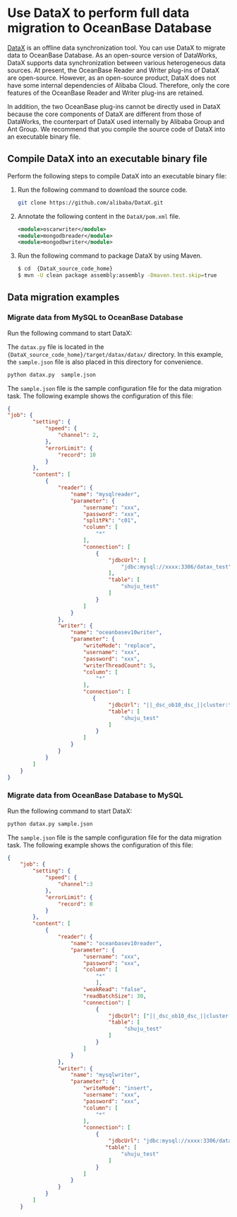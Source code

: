 Use DataX to perform full data migration to OceanBase Database 
===================================================================================



[DataX](https://github.com/alibaba/DataX) is an offline data synchronization tool. You can use DataX to migrate data to OceanBase Database. As an open-source version of DataWorks, DataX supports data synchronization between various heterogeneous data sources. At present, the OceanBase Reader and Writer plug-ins of DataX are open-source. However, as an open-source product, DataX does not have some internal dependencies of Alibaba Cloud. Therefore, only the core features of the OceanBase Reader and Writer plug-ins are retained. 

In addition, the two OceanBase plug-ins cannot be directly used in DataX because the core components of DataX are different from those of DataWorks, the counterpart of DataX used internally by Alibaba Group and Ant Group. We recommend that you compile the source code of DataX into an executable binary file.

Compile DataX into an executable binary file 
-----------------------------------------------------------------

Perform the following steps to compile DataX into an executable binary file:

1. Run the following command to download the source code. 

   ```bash
   git clone https://github.com/alibaba/DataX.git
   ```

   

2. Annotate the following content in the `DataX/pom.xml` file. 

   ```xml
   <module>oscarwriter</module>
   <module>mongodbreader</module>
    <module>mongodbwriter</module>
   ```

   

3. Run the following command to package DataX by using Maven. 

   ```bash
   $ cd  {DataX_source_code_home}
   $ mvn -U clean package assembly:assembly -Dmaven.test.skip=true
   ```

   




Data migration examples 
--------------------------------------------

### Migrate data from MySQL to OceanBase Database 

Run the following command to start DataX:

The `datax.py` file is located in the `{DataX_source_code_home}/target/datax/datax/` directory. In this example, the `sample.json` file is also placed in this directory for convenience. 

```bash
python datax.py  sample.json
```



The `sample.json` file is the sample configuration file for the data migration task. The following example shows the configuration of this file:

```json
{    
"job": {
        "setting": {
            "speed": {
                "channel": 2,
            },
            "errorLimit": {
                "record": 10
            }
        },
        "content": [
            {
                "reader": {
                    "name": "mysqlreader",
                    "parameter": {
                        "username": "xxx",
                        "password": "xxx",
                        "splitPk": "c01",
                        "column": [
                            "*"
                        ],
                        "connection": [
                            {
                                "jdbcUrl": [
                                    "jdbc:mysql://xxxx:3306/datax_test"
                                ],
                                "table": [
                                    "shuju_test"
                                ]
                            }
                        ]
                    }
                },
                "writer": {
                    "name": "oceanbasev10writer",
                    "parameter": {
                        "writeMode": "replace",
                        "username": "xxx",
                        "password": "xxx",
                        "writerThreadCount": 5,
                        "column": [
                            "*"
                        ],
                        "connection": [
                           {
                                "jdbcUrl": "||_dsc_ob10_dsc_||cluster:tenant||_dsc_ob10_dsc_||jdbc:mysql://xxxx:2883/datax_test?useUnicode=true&characterEncoding=utf-8",
                                "table": [
                                    "shuju_test"
                                ]
                            }
                        ]
                    }
                }
            }
        ]
    }
}
```





### Migrate data from OceanBase Database to MySQL 

Run the following command to start DataX:

```bash
python datax.py sample.json
```



The `sample.json` file is the sample configuration file for the data migration task. The following example shows the configuration of this file:

```json
{
    "job": {
        "setting": {
            "speed": {
                "channel":3
            },
            "errorLimit": {
                "record": 0
            }
        },
        "content": [
            {
                "reader": {
                    "name": "oceanbasev10reader",
                    "parameter": {
                        "username": "xxx",
                        "password": "xxx",
                        "column": [
                            "*"
                            ],
                        "weakRead": "false",
                        "readBatchSize": 30,
                        "connection": [
                            {
                                "jdbcUrl": ["||_dsc_ob10_dsc_||cluster.admin:tenant||_dsc_ob10_dsc_||jdbc:oceanbase://xxxx:2883/datax_test"],
                                "table": [
                                     "shuju_test"
                                ]
                            }
                        ]
                    }
                },
                "writer": {
                    "name": "mysqlwriter",
                    "parameter": {
                        "writeMode": "insert",
                        "username": "xxx",
                        "password": "xxx",
                        "column": [
                            "*"
                        ],
                        "connection": [
                            {
                                "jdbcUrl": "jdbc:mysql://xxxx:3306/datax_test",
                               "table": [
                                    "shuju_test"
                                ]
                            }
                        ]
                    }
                }
            }
        ]
    }
```


